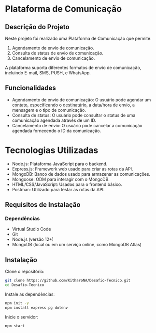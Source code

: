 # Plataforma de Comunicação

## Descrição do Projeto
Neste projeto foi realizado uma Plataforma de Comunicação que permite:
  1. Agendamento de envio de comunicação.
  2. Consulta de status de envio de comunicação.
  3. Cancelamento de envio de comunicação.
  
A plataforma suporta diferentes formatos de envio de comunicação, incluindo E-mail, SMS, PUSH, e WhatsApp.

## Funcionalidades
  - Agendamento de envio de comunicação: O usuário pode agendar um contato, especificando o destinatário, a data/hora de envio, a mensagem e o tipo de comunicação.
  - Consulta de status: O usuário pode consultar o status de uma comunicação agendada através de um ID.
  - Cancelamento de envio: O usuário pode cancelar a comunicação agendada fornecendo o ID da comunicação.

# Tecnologias Utilizadas
  - Node.js: Plataforma JavaScript para o backend.
  - Express.js: Framework web usado para criar as rotas da API.
  - MongoDB: Banco de dados usado para armazenar as comunicações.
  - Mongoose: ODM para interagir com o MongoDB.
  - HTML/CSS/JavaScript: Usados para o frontend básico.
  - Postman: Utilizado para testar as rotas da API.

## Requisitos de Instalação
### Dependências
  - Virtual Studio Code
  - Git
  - Node.js (versão 12+)
  - MongoDB (local ou em um serviço online, como MongoDB Atlas)

## Instalação
Clone o repositório:

```bash
git clone https://github.com/KitharoNA/Desafio-Tecnico.git
cd Desafio-Tecnico
```
Instale as dependências:

```bash
npm init -y
npm install express pg dotenv
```

Inicie o servidor:

```bash
npm start
```
